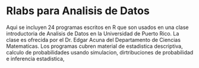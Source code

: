 # Rlabs para Analisis de Datos
Aqui se incluyen 24 programas escritos en R que son usados en una clase introductoria de Analisis de Datos en la  Universidad de Puerto Rico.  La clase es ofrecida por el Dr. Edgar Acuna del Departamento de Ciencias Matematicas. Los programas cubren material de estadistica descriptiva, calculo de probabilidades usando simulacion, dirtribuciones de probabilidad e inferencia estadistica,

